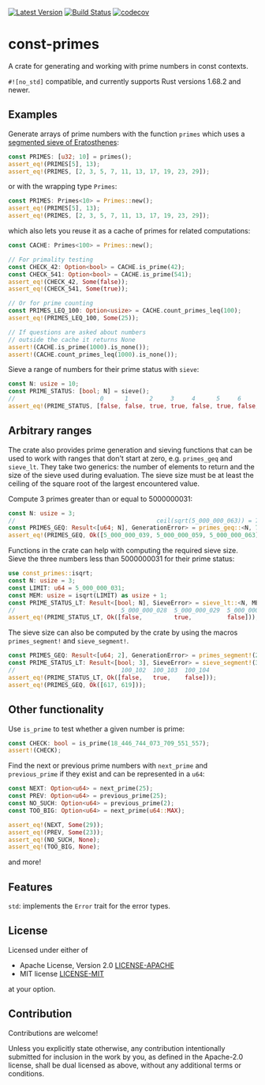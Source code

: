 [![Latest Version](https://img.shields.io/crates/v/const-primes.svg)](https://crates.io/crates/const-primes)
[![Build Status](https://github.com/JSorngard/const-primes/actions/workflows/rust.yml/badge.svg)](https://github.com/JSorngard/const-primes/actions/workflows/rust.yml)
[![codecov](https://codecov.io/gh/JSorngard/const-primes/graph/badge.svg?token=KXBSRZ71Q0)](https://codecov.io/gh/JSorngard/const-primes)

# const-primes

A crate for generating and working with prime numbers in const contexts.

`#![no_std]` compatible, and currently supports Rust versions 1.68.2 and newer.

## Examples

Generate arrays of prime numbers with the function `primes` which uses a [segmented sieve of Eratosthenes](https://en.wikipedia.org/wiki/Sieve_of_Eratosthenes#Segmented_sieve):
```rust
const PRIMES: [u32; 10] = primes();
assert_eq!(PRIMES[5], 13);
assert_eq!(PRIMES, [2, 3, 5, 7, 11, 13, 17, 19, 23, 29]);
```
or with the wrapping type `Primes`:
```rust
const PRIMES: Primes<10> = Primes::new();
assert_eq!(PRIMES[5], 13);
assert_eq!(PRIMES, [2, 3, 5, 7, 11, 13, 17, 19, 23, 29]);
```
which also lets you reuse it as a cache of primes for related computations:
```rust
const CACHE: Primes<100> = Primes::new();

// For primality testing
const CHECK_42: Option<bool> = CACHE.is_prime(42);
const CHECK_541: Option<bool> = CACHE.is_prime(541);
assert_eq!(CHECK_42, Some(false));
assert_eq!(CHECK_541, Some(true));

// Or for prime counting
const PRIMES_LEQ_100: Option<usize> = CACHE.count_primes_leq(100);
assert_eq!(PRIMES_LEQ_100, Some(25));

// If questions are asked about numbers
// outside the cache it returns None
assert!(CACHE.is_prime(1000).is_none());
assert!(CACHE.count_primes_leq(1000).is_none());
```
Sieve a range of numbers for their prime status with `sieve`:
```rust
const N: usize = 10;
const PRIME_STATUS: [bool; N] = sieve();
//                        0      1      2     3     4      5     6      7     8      9
assert_eq!(PRIME_STATUS, [false, false, true, true, false, true, false, true, false, false]);
```  

## Arbitrary ranges

The crate also provides prime generation and sieving functions that can be used to work with ranges that don't start at zero, e.g. `primes_geq` and `sieve_lt`. They take two generics: 
the number of elements to return and the size of the sieve used during evaluation. The sieve size must be at least the ceiling
of the square root of the largest encountered value. 

Compute 3 primes greater than or equal to 5000000031:
```rust
const N: usize = 3;
//                                        ceil(sqrt(5_000_000_063)) = 70_711
const PRIMES_GEQ: Result<[u64; N], GenerationError> = primes_geq::<N, 70_711>(5_000_000_031);
assert_eq!(PRIMES_GEQ, Ok([5_000_000_039, 5_000_000_059, 5_000_000_063]));
```
Functions in the crate can help with computing the required sieve size.   
Sieve the three numbers less than 5000000031 for their prime status:
```rust
use const_primes::isqrt;
const N: usize = 3;
const LIMIT: u64 = 5_000_000_031;
const MEM: usize = isqrt(LIMIT) as usize + 1;
const PRIME_STATUS_LT: Result<[bool; N], SieveError> = sieve_lt::<N, MEM>(LIMIT);
//                              5_000_000_028  5_000_000_029  5_000_000_030
assert_eq!(PRIME_STATUS_LT, Ok([false,         true,          false]));
```
The sieve size can also be computed by the crate by using the macros `primes_segment!` and `sieve_segment!`.
```rust
const PRIMES_GEQ: Result<[u64; 2], GenerationError> = primes_segment!(2; >= 615);
const PRIME_STATUS_LT: Result<[bool; 3], SieveError> = sieve_segment!(3; < 100_005);
//                              100_102  100_103  100_104
assert_eq!(PRIME_STATUS_LT, Ok([false,   true,    false]));
assert_eq!(PRIMES_GEQ, Ok([617, 619]));
```

## Other functionality

Use `is_prime` to test whether a given number is prime:
```rust
const CHECK: bool = is_prime(18_446_744_073_709_551_557);
assert!(CHECK);
```
Find the next or previous prime numbers with `next_prime` and `previous_prime` if they exist and can be represented in a `u64`:
```rust
const NEXT: Option<u64> = next_prime(25);
const PREV: Option<u64> = previous_prime(25);
const NO_SUCH: Option<u64> = previous_prime(2);
const TOO_BIG: Option<u64> = next_prime(u64::MAX);

assert_eq!(NEXT, Some(29));
assert_eq!(PREV, Some(23));
assert_eq!(NO_SUCH, None);
assert_eq!(TOO_BIG, None);
```
and more!

## Features

`std`: implements the `Error` trait for the error types.  

## License

Licensed under either of

 * Apache License, Version 2.0
   [LICENSE-APACHE](http://www.apache.org/licenses/LICENSE-2.0)
 * MIT license
   [LICENSE-MIT](http://opensource.org/licenses/MIT)

at your option.

## Contribution

Contributions are welcome!

Unless you explicitly state otherwise, any contribution intentionally submitted
for inclusion in the work by you, as defined in the Apache-2.0 license, shall be
dual licensed as above, without any additional terms or conditions.
